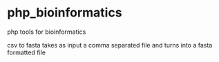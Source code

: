 # php_bioinformatics
php tools for bioinformatics

csv to fasta 
takes as input a comma separated file and turns into a fasta formatted file

